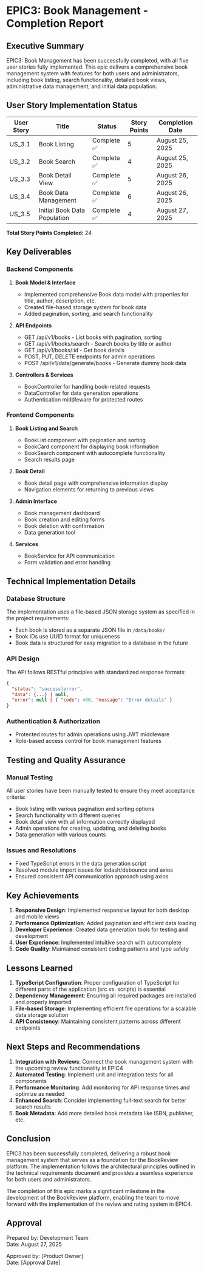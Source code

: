 # EPIC3: Book Management - Completion Report

## Executive Summary

EPIC3: Book Management has been successfully completed, with all five user stories fully implemented. This epic delivers a comprehensive book management system with features for both users and administrators, including book listing, search functionality, detailed book views, administrative data management, and initial data population.

## User Story Implementation Status

| User Story | Title | Status | Story Points | Completion Date |
|------------|-------|--------|--------------|----------------|
| US_3.1 | Book Listing | Complete ✅ | 5 | August 25, 2025 |
| US_3.2 | Book Search | Complete ✅ | 4 | August 25, 2025 |
| US_3.3 | Book Detail View | Complete ✅ | 5 | August 26, 2025 |
| US_3.4 | Book Data Management | Complete ✅ | 6 | August 26, 2025 |
| US_3.5 | Initial Book Data Population | Complete ✅ | 4 | August 27, 2025 |

**Total Story Points Completed:** 24

## Key Deliverables

### Backend Components
1. **Book Model & Interface**
   - Implemented comprehensive Book data model with properties for title, author, description, etc.
   - Created file-based storage system for book data
   - Added pagination, sorting, and search functionality

2. **API Endpoints**
   - GET /api/v1/books - List books with pagination, sorting
   - GET /api/v1/books/search - Search books by title or author
   - GET /api/v1/books/:id - Get book details
   - POST, PUT, DELETE endpoints for admin operations
   - POST /api/v1/data/generate/books - Generate dummy book data

3. **Controllers & Services**
   - BookController for handling book-related requests
   - DataController for data generation operations
   - Authentication middleware for protected routes

### Frontend Components
1. **Book Listing and Search**
   - BookList component with pagination and sorting
   - BookCard component for displaying book information
   - BookSearch component with autocomplete functionality
   - Search results page

2. **Book Detail**
   - Book detail page with comprehensive information display
   - Navigation elements for returning to previous views

3. **Admin Interface**
   - Book management dashboard
   - Book creation and editing forms
   - Book deletion with confirmation
   - Data generation tool

4. **Services**
   - BookService for API communication
   - Form validation and error handling

## Technical Implementation Details

### Database Structure
The implementation uses a file-based JSON storage system as specified in the project requirements:
- Each book is stored as a separate JSON file in `/data/books/`
- Book IDs use UUID format for uniqueness
- Book data is structured for easy migration to a database in the future

### API Design
The API follows RESTful principles with standardized response formats:
```json
{
  "status": "success|error",
  "data": {...} | null,
  "error": null | { "code": 400, "message": "Error details" }
}
```

### Authentication & Authorization
- Protected routes for admin operations using JWT middleware
- Role-based access control for book management features

## Testing and Quality Assurance

### Manual Testing
All user stories have been manually tested to ensure they meet acceptance criteria:
- Book listing with various pagination and sorting options
- Search functionality with different queries
- Book detail view with all information correctly displayed
- Admin operations for creating, updating, and deleting books
- Data generation with various counts

### Issues and Resolutions
- Fixed TypeScript errors in the data generation script
- Resolved module import issues for lodash/debounce and axios
- Ensured consistent API communication approach using axios

## Key Achievements

1. **Responsive Design**: Implemented responsive layout for both desktop and mobile views
2. **Performance Optimization**: Added pagination and efficient data loading
3. **Developer Experience**: Created data generation tools for testing and development
4. **User Experience**: Implemented intuitive search with autocomplete
5. **Code Quality**: Maintained consistent coding patterns and type safety

## Lessons Learned

1. **TypeScript Configuration**: Proper configuration of TypeScript for different parts of the application (src vs. scripts) is essential
2. **Dependency Management**: Ensuring all required packages are installed and properly imported
3. **File-based Storage**: Implementing efficient file operations for a scalable data storage solution
4. **API Consistency**: Maintaining consistent patterns across different endpoints

## Next Steps and Recommendations

1. **Integration with Reviews**: Connect the book management system with the upcoming review functionality in EPIC4
2. **Automated Testing**: Implement unit and integration tests for all components
3. **Performance Monitoring**: Add monitoring for API response times and optimize as needed
4. **Enhanced Search**: Consider implementing full-text search for better search results
5. **Book Metadata**: Add more detailed book metadata like ISBN, publisher, etc.

## Conclusion

EPIC3 has been successfully completed, delivering a robust book management system that serves as a foundation for the BookReview platform. The implementation follows the architectural principles outlined in the technical requirements document and provides a seamless experience for both users and administrators.

The completion of this epic marks a significant milestone in the development of the BookReview platform, enabling the team to move forward with the implementation of the review and rating system in EPIC4.

## Approval

Prepared by: Development Team  
Date: August 27, 2025

Approved by: [Product Owner]  
Date: [Approval Date]
